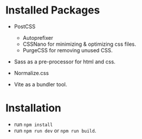 # Installed Packages
- PostCSS
    - Autoprefixer
    - CSSNano for minimizing & optimizing css files.
    - PurgeCSS for removing unused CSS.

- Sass as a pre-processor for html and css.
- Normalize.css
- Vite as a bundler tool.

# Installation
- run `npm install`
- run `npm run dev` or `npm run build`.

